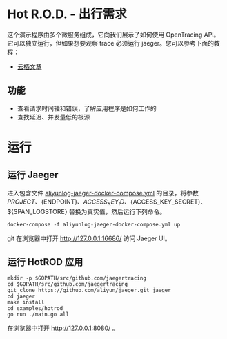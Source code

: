 # Hot R.O.D. - 出行需求

这个演示程序由多个微服务组成，它向我们展示了如何使用 OpenTracing API。它可以独立运行，但如果想要观察 trace 必须运行 jaeger。您可以参考下面的教程：
  * [云栖文章](/README.LOCAL.md)

## 功能

* 查看请求时间轴和错误，了解应用程序是如何工作的
* 查找延迟、并发量低的根源

# 运行

## 运行 Jaeger

进入包含文件 [aliyunlog-jaeger-docker-compose.yml](/docker-compose/aliyunlog-jaeger-docker-compose.yml) 的目录，将参数 ${PROJECT}、${ENDPOINT}、${ACCESS_KEY_ID}、${ACCESS_KEY_SECRET}、${SPAN_LOGSTORE} 替换为真实值，然后运行下列命令。

```
docker-compose -f aliyunlog-jaeger-docker-compose.yml up
```
git 
在浏览器中打开 http://127.0.0.1:16686/ 访问 Jaeger UI。

## 运行 HotROD 应用

```
mkdir -p $GOPATH/src/github.com/jaegertracing
cd $GOPATH/src/github.com/jaegertracing
git clone https://github.com/aliyun/jaeger.git jaeger
cd jaeger
make install
cd examples/hotrod
go run ./main.go all
```

在浏览器中打开 http://127.0.0.1:8080/ 。
